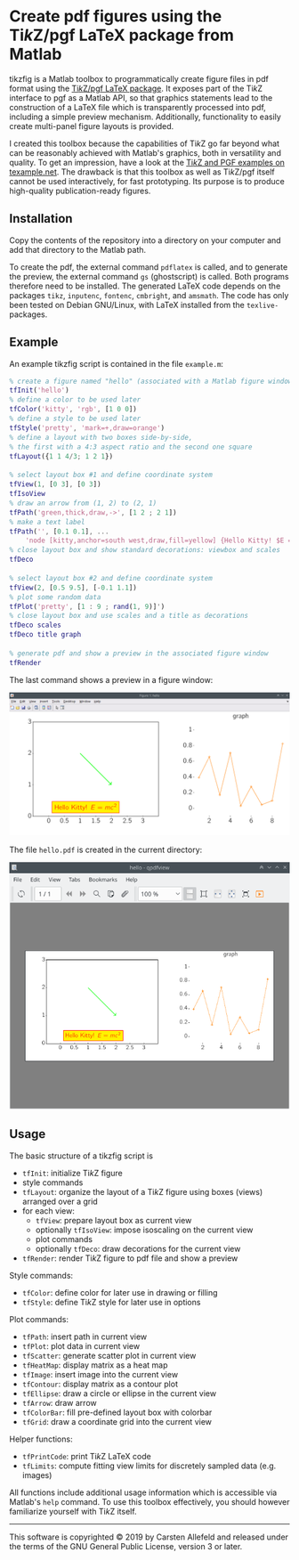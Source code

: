 # Create pdf figures using the Ti*k*Z/pgf LaTeX package from Matlab

tikzfig is a Matlab toolbox to programmatically create figure files in pdf format using the [Ti*k*Z/pgf LaTeX package](https://ctan.org/pkg/pgf?lang=en). It exposes part of the Ti*k*Z interface to pgf as a Matlab API, so that graphics statements lead to the construction of a LaTeX file which is transparently processed into pdf, including a simple preview mechanism. Additionally, functionality to easily create multi-panel figure layouts is provided.

I created this toolbox because the capabilities of Ti*k*Z go far beyond what can be reasonably achieved with Matlab's graphics, both in versatility and quality. To get an impression, have a look at the [Ti*k*Z and PGF examples on texample.net](http://www.texample.net/tikz/examples/all/). The drawback is that this toolbox as well as Ti*k*Z/pgf itself cannot be used interactively, for fast prototyping. Its purpose is to produce high-quality publication-ready figures.


## Installation

Copy the contents of the repository into a directory on your computer and add that directory to the Matlab path.

To create the pdf, the external command `pdflatex` is called, and to generate the preview, the external command `gs` (ghostscript) is called. Both programs therefore need to be installed. The generated LaTeX code depends on the packages `tikz`, `inputenc`, `fontenc`, `cmbright`, and `amsmath`. The code has only been tested on Debian GNU/Linux, with LaTeX installed from the `texlive-` packages.


## Example

An example tikzfig script is contained in the file `example.m`:

```matlab
% create a figure named "hello" (associated with a Matlab figure window)
tfInit('hello')
% define a color to be used later
tfColor('kitty', 'rgb', [1 0 0])
% define a style to be used later
tfStyle('pretty', 'mark=+,draw=orange')
% define a layout with two boxes side-by-side,
% the first with a 4:3 aspect ratio and the second one square
tfLayout({1 1 4/3; 1 2 1})

% select layout box #1 and define coordinate system
tfView(1, [0 3], [0 3])
tfIsoView
% draw an arrow from (1, 2) to (2, 1)
tfPath('green,thick,draw,->', [1 2 ; 2 1])
% make a text label
tfPath('', [0.1 0.1], ...
    'node [kitty,anchor=south west,draw,fill=yellow] {Hello Kitty! $E = mc^2$}')
% close layout box and show standard decorations: viewbox and scales
tfDeco

% select layout box #2 and define coordinate system
tfView(2, [0.5 9.5], [-0.1 1.1])
% plot some random data
tfPlot('pretty', [1 : 9 ; rand(1, 9)]')
% close layout box and use scales and a title as decorations
tfDeco scales
tfDeco title graph

% generate pdf and show a preview in the associated figure window
tfRender
```

The last command shows a preview in a figure window:

![result](example-figure.png)

The file `hello.pdf` is created in the current directory:

![result](example-pdf.png)


## Usage

The basic structure of a tikzfig script is
-   `tfInit`: initialize Ti*k*Z figure
-   style commands
-   `tfLayout`: organize the layout of a Ti*k*Z figure using boxes (views) arranged over a grid
-   for each view:
    -   `tfView`: prepare layout box as current view
    -   optionally `tfIsoView`: impose isoscaling on the current view
    -   plot commands
    -   optionally `tfDeco`: draw decorations for the current view
-   `tfRender`: render Ti*k*Z figure to pdf file and show a preview

Style commands:
-   `tfColor`: define color for later use in drawing or filling
-   `tfStyle`: define Ti*k*Z style for later use in options

Plot commands:
-   `tfPath`: insert path in current view
-   `tfPlot`: plot data in current view
-   `tfScatter`: generate scatter plot in current view
-   `tfHeatMap`: display matrix as a heat map
-   `tfImage`: insert image into the current view
-   `tfContour`: display matrix as a contour plot
-   `tfEllipse`: draw a circle or ellipse in the current view
-   `tfArrow`: draw arrow
-   `tfColorBar`: fill pre-defined layout box with colorbar
-   `tfGrid`: draw a coordinate grid into the current view
             
Helper functions:
-   `tfPrintCode`: print Ti*k*Z LaTeX code
-   `tfLimits`: compute fitting view limits for discretely sampled data (e.g. images)

All functions include additional usage information which is accessible via Matlab's `help` command. To use this toolbox effectively, you should however familiarize yourself with Ti*k*Z itself.

***

This software is copyrighted © 2019 by Carsten Allefeld and released under the terms of the GNU General Public License, version 3 or later.

